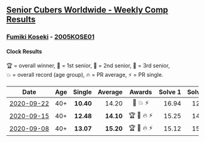 <style>table {white-space: nowrap;}</style>

## [Senior Cubers Worldwide - Weekly Comp Results](/scw-comp/results/)
### [Fumiki Koseki](README.md) - [2005KOSE01](https://www.worldcubeassociation.org/persons/2005KOSE01?event=clock)
#### Clock Results

<span style="white-space: nowrap;">🏆 = overall winner</span>, <span style="white-space: nowrap;">🥇 = 1st senior</span>, <span style="white-space: nowrap;">🥈 = 2nd senior</span>, <span style="white-space: nowrap;">🥉 = 3rd senior</span>, <span style="white-space: nowrap;">💥 = overall record (age group)</span>, <span style="white-space: nowrap;">🔥 = PR average</span>, <span style="white-space: nowrap;">⚡ = PR single</span>.

| Date | Age | Single | Average | Awards | Solve 1 | Solve 2 | Solve 3 | Solve 4 | Solve 5 | Video |
| :--: | :--: | --: | --: | :--: | --: | --: | --: | --: | --: | :-- |
| [2020-09-22](../../results/2020-09-22/clock.md) | 40+ | **10.40** | 14.20 | 🥇 💥 ⚡ | 16.94 | 12.82 | 15.65 | 14.14 | **10.40** | [Desktop](https://www.facebook.com/events/361626694990606/permalink/362915021528440) / [Mobile](https://m.facebook.com/events/361626694990606?view=permalink&id=362915021528440) |
| [2020-09-15](../../results/2020-09-15/clock.md) | 40+ | **12.48** | **14.10** | 🏆 🥇 🔥 ⚡ | 15.25 | 14.11 | 15.24 | 12.95 | **12.48** | [Desktop](https://www.facebook.com/events/681386202727964/permalink/684677592398825) / [Mobile](https://m.facebook.com/events/681386202727964?view=permalink&id=684677592398825) |
| [2020-09-08](../../results/2020-09-08/clock.md) | 40+ | **13.07** | **15.20** | 🏆 🥇 🔥 ⚡ | 15.12 | 15.59 | **13.07** | 16.66 | 14.89 | [Desktop](https://www.facebook.com/events/1438001453064843/permalink/1443799822485006) / [Mobile](https://m.facebook.com/events/1438001453064843?view=permalink&id=1443799822485006) |


<!-- Global site tag (gtag.js) - Google Analytics -->
<script async src="https://www.googletagmanager.com/gtag/js?id=UA-86348435-3"></script>
<script>window.dataLayer = window.dataLayer || []; function gtag() {dataLayer.push(arguments);} gtag('js', new Date()); gtag('config', 'UA-86348435-3');</script>
